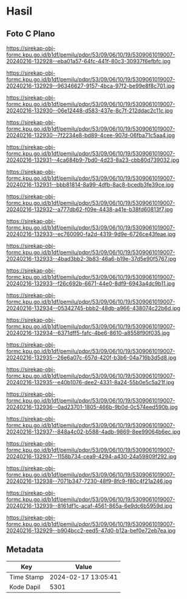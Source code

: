 # Hasil

## Foto C Plano

https://sirekap-obj-formc.kpu.go.id/b1df/pemilu/pdpr/53/09/06/10/19/5309061019007-20240216-132928--eba01a57-64fc-441f-80c3-30937f6efbfc.jpg

https://sirekap-obj-formc.kpu.go.id/b1df/pemilu/pdpr/53/09/06/10/19/5309061019007-20240216-132929--96346627-9157-4bca-97f2-be99e8f8c701.jpg

https://sirekap-obj-formc.kpu.go.id/b1df/pemilu/pdpr/53/09/06/10/19/5309061019007-20240216-132930--06e12448-d583-437e-8c7f-212ddac2c11c.jpg

https://sirekap-obj-formc.kpu.go.id/b1df/pemilu/pdpr/53/09/06/10/19/5309061019007-20240216-132930--7f2234e8-bd89-4cee-907d-06fba71c5aa4.jpg

https://sirekap-obj-formc.kpu.go.id/b1df/pemilu/pdpr/53/09/06/10/19/5309061019007-20240216-132931--4ca684b9-7bd0-4d23-8a23-cbb80d739032.jpg

https://sirekap-obj-formc.kpu.go.id/b1df/pemilu/pdpr/53/09/06/10/19/5309061019007-20240216-132931--bbb81814-8a99-4dfb-8ac8-bcedb3fe39ce.jpg

https://sirekap-obj-formc.kpu.go.id/b1df/pemilu/pdpr/53/09/06/10/19/5309061019007-20240216-132932--a777db62-f09e-4438-a41e-b38fd60813f7.jpg

https://sirekap-obj-formc.kpu.go.id/b1df/pemilu/pdpr/53/09/06/10/19/5309061019007-20240216-132933--ec760090-fa2d-4319-9d9e-6726ce43feae.jpg

https://sirekap-obj-formc.kpu.go.id/b1df/pemilu/pdpr/53/09/06/10/19/5309061019007-20240216-132933--4bad3bb2-3b83-46a6-b19e-37d5e90f5767.jpg

https://sirekap-obj-formc.kpu.go.id/b1df/pemilu/pdpr/53/09/06/10/19/5309061019007-20240216-132933--f26c692b-6671-44e0-8df9-6943a4dc9b11.jpg

https://sirekap-obj-formc.kpu.go.id/b1df/pemilu/pdpr/53/09/06/10/19/5309061019007-20240216-132934--05342745-bbb2-48db-a966-438074c22b6d.jpg

https://sirekap-obj-formc.kpu.go.id/b1df/pemilu/pdpr/53/09/06/10/19/5309061019007-20240216-132934--6371dff5-fafc-4be6-8610-a8558f90f035.jpg

https://sirekap-obj-formc.kpu.go.id/b1df/pemilu/pdpr/53/09/06/10/19/5309061019007-20240216-132935--26e6a07c-657d-420f-b3b6-04a716b3d5d8.jpg

https://sirekap-obj-formc.kpu.go.id/b1df/pemilu/pdpr/53/09/06/10/19/5309061019007-20240216-132935--e40b1076-dee2-4331-8a24-55b0e5c5a21f.jpg

https://sirekap-obj-formc.kpu.go.id/b1df/pemilu/pdpr/53/09/06/10/19/5309061019007-20240216-132936--0ad23701-1805-466b-9b0d-0c574eed590b.jpg

https://sirekap-obj-formc.kpu.go.id/b1df/pemilu/pdpr/53/09/06/10/19/5309061019007-20240216-132937--848a4c02-b588-4adb-9869-8ee99064b6ec.jpg

https://sirekap-obj-formc.kpu.go.id/b1df/pemilu/pdpr/53/09/06/10/19/5309061019007-20240216-132937--1158b734-cea9-4294-a430-24a59809f292.jpg

https://sirekap-obj-formc.kpu.go.id/b1df/pemilu/pdpr/53/09/06/10/19/5309061019007-20240216-132938--7071b347-7230-48f9-8fc9-f80c4f21a246.jpg

https://sirekap-obj-formc.kpu.go.id/b1df/pemilu/pdpr/53/09/06/10/19/5309061019007-20240216-132939--8161df1c-acaf-4561-865a-6e9dc6b5959d.jpg

https://sirekap-obj-formc.kpu.go.id/b1df/pemilu/pdpr/53/09/06/10/19/5309061019007-20240216-132929--b904bcc2-eed5-47d0-b12a-bef0e72eb7ea.jpg


## Metadata

| Key        | Value               |
| ---------- | ------------------- |
| Time Stamp | 2024-02-17 13:05:41 |
| Kode Dapil | 5301                |



